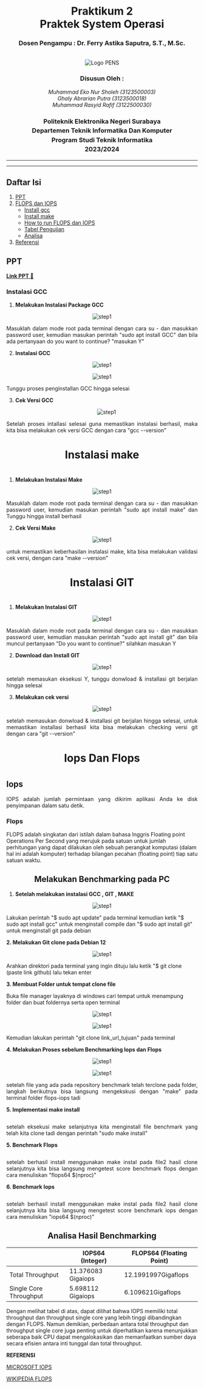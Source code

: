 <div align="center">
  <h1 class="text-align: center;font-weight: bold">Praktikum 2<br>Praktek System Operasi</h1>
  <h3 class="text-align: center;">Dosen Pengampu : Dr. Ferry Astika Saputra, S.T., M.Sc.</h3>
</div>
<br />
<div align="center">
  <img src="https://upload.wikimedia.org/wikipedia/id/4/44/Logo_PENS.png" alt="Logo PENS">
  <div align="center">
  <h3 style="text-align: center;">Disusun Oleh :</h3>
  <p style="text-align: center;">
    <em>Muhammad Eko Nur Sholeh (3123500003)</em><br>
    <em>Ghaly Abrarian Putra (3123500018)</em><br>
    <em>Muhammad Rasyid Rafif (3122500030)</em>
  </p>
</div>

<h3 style="text-align: center;line-height: 1.5">Politeknik Elektronika Negeri Surabaya<br>Departemen Teknik Informatika Dan Komputer<br>Program Studi Teknik Informatika<br>2023/2024</h3>
  <hr><hr>
</div>

## Daftar Isi

1. [PPT](#ppt)
2. [FLOPS dan IOPS](#iops-dan-flops)<br>
   - [Install gcc](#instalasi-gcc)<br>
   - [Install make](#instalasi-make)<br>
   - [How to run FLOPS dan IOPS](#how-to-run-flops-dan-iops)<br>
   - [Tabel Pengujian](#tabel-pengujian)<br>
   - [Analisa](#analisa)
3. [Referensi](#referensi)

## PPT

**[Link PPT 🔗](https://www.canva.com/design/DAF_WiIYVxg/RGJFWfZrDohJ6Ga9WcEA3g/edit)**
            


### Instalasi GCC

1. **<p align="justify">Melakukan Instalasi Package GCC<p>**

 <p align="center">
     <img src="assets/gcc/gcc-1.png" alt="step1">
   </p>

<p align="justify">Masuklah dalam mode root pada terminal dengan cara su - dan masukkan password user, kemudian masukan perintah "sudo apt install GCC" dan bila ada pertanyaan do you want to continue? "masukan Y" </p>

2. **<p align="justify">Instalasi GCC<p>**

 <p align="center">
     <img src="assets/gcc/gcc-2.png" alt="step1">
   </p>
   <p align="center">
     <img src="assets/gcc/gcc-3.png" alt="step1">
   </p>

<p align="Justify">Tunggu proses penginstallan GCC hingga selesai</p>


3. **<p align="justify">Cek Versi GCC<p>**

 
   <p align="center">
     <img src="assets/gcc/gcc-4.png" alt="step1">
   </p>

<p align="justify">Setelah proses intallasi selesai guna memastikan instalasi berhasil, maka kita bisa melakukan cek versi GCC dengan cara "gcc --version"</p>

### <h1 align="center">Instalasi make<h1>

1. **<p align="justify">Melakukan Instalasi Make**<p>
 <p align="center">
     <img src="assets/make/mk-1.png" alt="step1">
   </p>

<p align="justify">Masuklah dalam mode root pada terminal dengan cara su - dan masukkan password user, kemudian masukan perintah "sudo apt install make" dan Tunggu hingga install berhasil</p>

2. **<p align="justify">Cek Versi Make</p>**
 <p align="center">
     <img src="assets/make/mk-2.png" alt="step1">
   </p>

<p align="justify">untuk memastikan keberhasilan instalasi make, kita bisa melakukan validasi cek versi, dengan cara "make --version"</p>


### <h1 align="center">Instalasi GIT<h1>

1. **<p align="justify">Melakukan Instalasi GIT**<p>
 <p align="center">
     <img src="assets/git/git-1.png" alt="step1">
   </p>

<p align="justify">Masuklah dalam mode root pada terminal dengan cara su - dan masukkan password user, kemudian masukan perintah "sudo apt install git" dan bila muncul pertanyaan "Do you want to continue?" silahkan masukan Y</p>

2. **<p align="justify">Download dan Install GIT**<p>
 <p align="center">
     <img src="assets/git/git-2.png" alt="step1">
   </p>

<p align="justify">setelah memasukan eksekusi Y, tunggu donwload & installasi git berjalan hingga selesai</p>

3. **<p align="justify">Melakukan cek versi**<p>
 <p align="center">
     <img src="assets/git/git-3.png" alt="step1">
   </p>

<p align="justify">setelah memasukan  donwload & installasi git berjalan hingga selesai, untuk memastikan installasi berhasil kita bisa melakukan checking versi git dengan cara "git --version"</p></p>
            
## <h1 align="center">Iops Dan Flops<h1>

<h2>Iops</h2>
<p align="justify">IOPS adalah jumlah permintaan yang dikirim aplikasi Anda ke disk penyimpanan dalam satu detik.</p>

<h3>Flops</h3>
<p>FLOPS adalah singkatan dari istilah dalam bahasa Inggris Floating point Operations Per Second yang merujuk pada satuan untuk jumlah perhitungan yang dapat dilakukan oleh sebuah perangkat komputasi (dalam hal ini adalah komputer) terhadap bilangan pecahan (floating point) tiap satu satuan waktu.</p>


<h2 align="center">Melakukan Benchmarking pada PC</h2>






1. **<p align="justify">Setelah melakukan instalasi GCC , GIT , MAKE**<p>

 <p align="center">
     <img src="assets/make/gitawl.png" alt="step1">
   </p>


<p>Lakukan perintah "$ sudo apt update" pada terminal kemudian ketik "$ sudo apt install gcc" untuk menginstall compile dan "$ sudo apt install git" untuk menginstall git pada debian</p>


**<p align="justify">2. Melakukan Git clone pada Debian 12**<p>

 <p align="center">
     <img src="assets/git/cl-1.png" alt="step1">
   </p>

<p>Arahkan direktori pada terminal yang ingin dituju lalu ketik "$ git clone (paste link github) lalu tekan enter</p>

**<p align="justify">3. Membuat Folder untuk tempat clone file**<p>

<p>Buka file manager layaknya di windows cari tempat untuk menampung folder dan buat foldernya serta open terminal</p>
 <p align="center">
     <img src="assets/git/cl-2.png" alt="step1">
   </p>



 <p align="center">
     <img src="assets/git/cl-3.png" alt="step1">
   </p>

<p>Kemudian lakukan perintah "git clone link_url_tujuan" pada terminal </p>

**<p align="justify">4. Melakukan Proses sebelum Benchmarking Iops dan Flops**<p>
 <p align="center">
     <img src="assets/git/cl-4.png" alt="step1">
   </p>
    <p align="center">
     <img src="assets/flop/fl1.png" alt="step1">
   </p>
<p align=justify>setelah file yang ada pada repository benchmark telah terclone pada folder, langkah berikutnya bisa langsung mengekskusi dengan "make" pada terminal folder flops-iops tadi</p>


**<p align="justify">5. Implementasi make install**<p>

<img src="assets/flop/fl3.png" alt="">

<p align=justify>setelah eksekusi make selanjutnya kita menginstall file benchmark yang telah kita clone tadi dengan perintah "sudo make install"</p>


**<p align="justify">5. Benchmark  Flops**<p>
<img src="assets/flop/flops.png" alt="">
<p align=justify>setelah berhasil install menggunakan make instal pada file2 hasil clone selanjutnya kita bisa langsung mengetest score benchmark flops dengan cara menuliskan "flops64 $(nproc)"</p>



**<p align="justify">6. Benchmark  Iops**<p>
<img src="assets/flop/iops.png" alt="">
<p align=justify>setelah berhasil install menggunakan make instal pada file2 hasil clone selanjutnya kita bisa langsung mengetest score benchmark iops dengan cara menuliskan "iops64 $(nproc)"</p>



<h2 align="center">Analisa Hasil Benchmarking</h2>

<p justify-content="center">

|                      | IOPS64 (Integer)         | FLOPS64 (Floating Point)    |
|----------------------|------------------------|---------------------------|
| Total Throughput     | 11.376083 Gigaiops     | 12.1991997Gigaflops       |
| Single Core Throughput | 5.698112 Gigaiops   | 6.109621Gigaflops       |
</p>

<p>Dengan melihat tabel di atas, dapat dilihat bahwa IOPS memiliki total throughput dan throughput single core yang lebih tinggi dibandingkan dengan FLOPS. Namun demikian, perbedaan antara total throughput dan throughput single core juga penting untuk diperhatikan karena menunjukkan seberapa baik CPU dapat mengalokasikan dan memanfaatkan sumber daya secara efisien antara inti tunggal dan total throughput.</p>

**REFERENSI** 

[MICROSOFT IOPS](https://learn.microsoft.com/id-id/azure/virtual-machines/premium-storage-performance)

[WIKIPEDIA FLOPS](https://id.wikipedia.org/wiki/FLOPS)